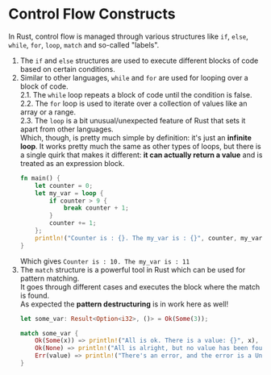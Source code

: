 # Control Flow Constructs

In Rust, control flow is managed through various structures like `if`, `else`, `while`, `for`, `loop`, `match` and so-called "labels".

1. The `if` and `else` structures are used to execute different blocks of code based on certain conditions.
2. Similar to other languages, `while` and `for` are used for looping over a block of code.  
2.1. The `while` loop repeats a block of code until the condition is false.  
2.2. The `for` loop is used to iterate over a collection of values like an array or a range.  
2.3. The `loop` is a bit unusual/unexpected feature of Rust that sets it apart from other languages.  
   Which, though, is pretty much simple by definition: it's just an **infinite loop**.
   It works pretty much the same as other types of loops, but there is a single quirk that makes it different: **it can actually return a value** and is treated as an expression block.
   ```rust
   fn main() {
       let counter = 0;
       let my_var = loop {
           if counter > 9 {
               break counter + 1;
           }
           counter += 1;
       };
       println!("Counter is : {}. The my_var is : {}", counter, my_var);
   }
   ```
   Which gives `Counter is : 10. The my_var is : 11`
4. The `match` structure is a powerful tool in Rust which can be used for pattern matching.  
   It goes through different cases and executes the block where the match is found.  
   As expected the **pattern destructuring** is in work here as well!
   ```rust
   let some_var: Result<Option<i32>, ()> = Ok(Some(3));

   match some_var {
       Ok(Some(x)) => println!("All is ok. There is a value: {}", x),
       Ok(None) => println!("All is alright, but no value has been found"),
       Err(value) => println!("There's an error, and the error is a Unit tuple: {}", value),
   }
   ```
